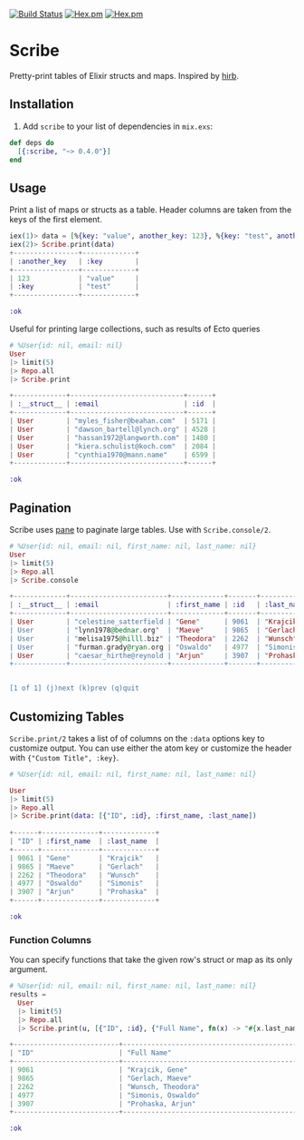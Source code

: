 [![Build Status](https://travis-ci.org/codedge-llc/scribe.svg?branch=master)](https://travis-ci.org/codedge-llc/scribe)
[![Hex.pm](http://img.shields.io/hexpm/v/scribe.svg)](https://hex.pm/packages/scribe)
[![Hex.pm](http://img.shields.io/hexpm/dt/scribe.svg)](https://hex.pm/packages/scribe)
# Scribe

Pretty-print tables of Elixir structs and maps. Inspired by [hirb](https://github.com/cldwalker/hirb).

## Installation

  1. Add `scribe` to your list of dependencies in `mix.exs`:

  ```elixir
  def deps do
    [{:scribe, "~> 0.4.0"}]
  end
  ```

## Usage

Print a list of maps or structs as a table. Header columns are taken from the keys of the first element.
```elixir
iex(1)> data = [%{key: "value", another_key: 123}, %{key: "test", another_key: :key}]
iex(2)> Scribe.print(data)
+----------------+-------------+
| :another_key   | :key        |
+----------------+-------------+
| 123            | "value"     |
| :key           | "test"      |
+----------------+-------------+

:ok
```

Useful for printing large collections, such as results of Ecto queries
```elixir
# %User{id: nil, email: nil}
User
|> limit(5)
|> Repo.all
|> Scribe.print

+-------------+----------------------------+------+
| :__struct__ | :email                     | :id  |
+-------------+----------------------------+------+
| User        | "myles_fisher@beahan.com"  | 5171 |
| User        | "dawson_bartell@lynch.org" | 4528 |
| User        | "hassan1972@langworth.com" | 1480 |
| User        | "kiera.schulist@koch.com"  | 2084 |
| User        | "cynthia1970@mann.name"    | 6599 |
+-------------+----------------------------+------+

:ok
```

## Pagination

Scribe uses [pane](https://github.com/codedge-llc/pane) to paginate large tables.
Use with `Scribe.console/2`.

```elixir
# %User{id: nil, email: nil, first_name: nil, last_name: nil}
User
|> limit(5)
|> Repo.all
|> Scribe.console

+-------------+------------------------+-------------+-------+------------+
| :__struct__ | :email                 | :first_name | :id   | :last_name |
+-------------+------------------------+-------------+-------+------------+
| User        | "celestine_satterfield | "Gene"      | 9061  | "Krajcik"  |
| User        | "lynn1978@bednar.org"  | "Maeve"     | 9865  | "Gerlach"  |
| User        | "melisa1975@hilll.biz" | "Theodora"  | 2262  | "Wunsch"   |
| User        | "furman.grady@ryan.org | "Oswaldo"   | 4977  | "Simonis"  |
| User        | "caesar_hirthe@reynold | "Arjun"     | 3907  | "Prohaska" |
+-------------+------------------------+-------------+-------+------------+


[1 of 1] (j)next (k)prev (q)quit
```

## Customizing Tables

`Scribe.print/2` takes a list of of columns on the `:data` options key to
customize output. You can use either the atom key or customize the header
with `{"Custom Title", :key}`.

```elixir
# %User{id: nil, email: nil, first_name: nil, last_name: nil}

User
|> limit(5)
|> Repo.all
|> Scribe.print(data: [{"ID", :id}, :first_name, :last_name])
 
+------+--------------+-------------+
| "ID" | :first_name  | :last_name  |
+------+--------------+-------------+
| 9061 | "Gene"       | "Krajcik"   |
| 9865 | "Maeve"      | "Gerlach"   |
| 2262 | "Theodora"   | "Wunsch"    |
| 4977 | "Oswaldo"    | "Simonis"   |
| 3907 | "Arjun"      | "Prohaska"  |
+------+--------------+-------------+

:ok
```

### Function Columns

You can specify functions that take the given row's struct or map as its only argument.
```elixir
# %User{id: nil, email: nil, first_name: nil, last_name: nil}
results =
  User
  |> limit(5)
  |> Repo.all
  |> Scribe.print(u, [{"ID", :id}, {"Full Name", fn(x) -> "#{x.last_name}, #{x.first_name}" end}])

+--------------------------+----------------------------------------------+
| "ID"                     | "Full Name"                                  |
+--------------------------+----------------------------------------------+
| 9061                     | "Krajcik, Gene"                              |
| 9865                     | "Gerlach, Maeve"                             |
| 2262                     | "Wunsch, Theodora"                           |
| 4977                     | "Simonis, Oswaldo"                           |
| 3907                     | "Prohaska, Arjun"                            |
+--------------------------+----------------------------------------------+

:ok
```
